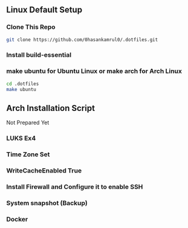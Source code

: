 ## Linux Default Setup
### Clone This Repo
```bash
git clone https://github.com/0hasankamrul0/.dotfiles.git
```
### Install build-essential
### make ubuntu for Ubuntu Linux or make arch for Arch Linux
```bash
cd .dotfiles
make ubuntu
```

## Arch Installation Script
Not Prepared Yet

### LUKS Ex4
### Time Zone Set
### WriteCacheEnabled True
### Install Firewall and Configure it to enable SSH
### System snapshot (Backup)
### Docker
